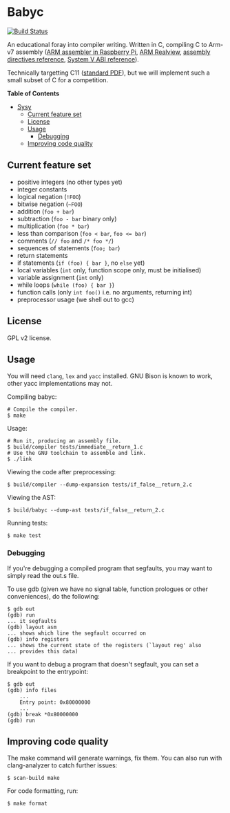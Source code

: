 # Babyc

[![Build Status](https://travis-ci.org/Wilfred/babyc.svg?branch=master)](https://travis-ci.org/Wilfred/babyc)

An educational foray into compiler writing. Written in C, compiling C
to Arm-v7 assembly
([ARM assembler in Raspberry Pi](https://thinkingeek.com/arm-assembler-raspberry-pi/),
[ARM Realview](https://developer.arm.com/documentation/),
[assembly directives reference](https://www.sourceware.org/binutils/docs-2.12/as.info/Pseudo-Ops.html),
[System V ABI reference](https://www.uclibc.org/docs/psABI-arm.pdf)).

Technically targetting C11
([standard PDF](http://www.open-std.org/jtc1/sc22/wg14/www/docs/n1570.pdf)),
but we will implement such a small subset of C for a competition.

<!-- markdown-toc start - Don't edit this section. Run M-x markdown-toc/generate-toc again -->
**Table of Contents**

- [Sysy](#sysy)
    - [Current feature set](#current-feature-set)
    - [License](#license)
    - [Usage](#usage)
        - [Debugging](#debugging)
    - [Improving code quality](#improving-code-quality)

<!-- markdown-toc end -->

## Current feature set

* positive integers (no other types yet)
* integer constants
* logical negation (`!FOO`)
* bitwise negation (`~FOO`)
* addition (`foo + bar`)
* subtraction (`foo - bar` binary only)
* multiplication (`foo * bar`)
* less than comparison (`foo < bar`, `foo <= bar`)
* comments (`// foo` and `/* foo */`)
* sequences of statements (`foo; bar`)
* return statements
* if statements (`if (foo) { bar }`, no `else` yet)
* local variables (`int` only, function scope only, must be
  initialised)
* variable assignment (`int` only)
* while loops (`while (foo) { bar }`)
* function calls (only `int foo()` i.e. no arguments, returning int)
* preprocessor usage (we shell out to gcc)

## License

GPL v2 license.

## Usage

You will need `clang`, `lex` and `yacc` installed. GNU Bison is known
to work, other yacc implementations may not.

Compiling babyc:

    # Compile the compiler.
    $ make

Usage:

    # Run it, producing an assembly file.
    $ build/compiler tests/immediate__return_1.c
    # Use the GNU toolchain to assemble and link.
    $ ./link

Viewing the code after preprocessing:

    $ build/compiler --dump-expansion tests/if_false__return_2.c

Viewing the AST:

    $ build/babyc --dump-ast tests/if_false__return_2.c

Running tests:

    $ make test

### Debugging

If you're debugging a compiled program that segfaults, you may want to
simply read the out.s file.

To use gdb (given we have no signal table, function prologues or other
conveniences), do the following:

    $ gdb out
    (gdb) run
    ... it segfaults
    (gdb) layout asm
    ... shows which line the segfault occurred on
    (gdb) info registers
    ... shows the current state of the registers (`layout reg' also
    ... provides this data)

If you want to debug a program that doesn't segfault, you can set a
breakpoint to the entrypoint:

    $ gdb out
    (gdb) info files
        ...
        Entry point: 0x80000000
        ...
    (gdb) break *0x80000000
    (gdb) run

## Improving code quality

The make command will generate warnings, fix them. You can also run
with clang-analyzer to catch further issues:

    $ scan-build make

For code formatting, run:

    $ make format
